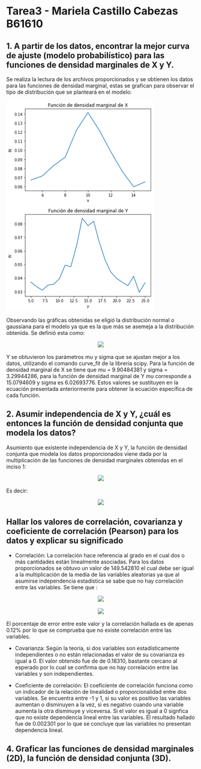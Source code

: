 # Tarea3  - Mariela Castillo Cabezas B61610
## 1. A partir de los datos, encontrar la mejor curva de ajuste (modelo probabilístico) para las funciones de densidad marginales de X y Y.

Se realiza la lectura de los archivos proporcionados y se obtienen los datos para las funciones de densidad marginal, estas se grafican para observar el tipo de distribución que se planteará en el modelo:

![GitHub Logo](fX.png)    ![GitHub Logo](fY.png)

Observando las gráficas obtenidas se eligió la distribución normal o gaussiana para el modelo ya que es la que más se asemeja a la distribución obtenida. Se definió esta como: 
<p align="center">
  <img src="https://render.githubusercontent.com/render/math?math=f_x(x) = \frac{1}{\sqrt{2\pi \sigma ^2}} exp \left[ \frac{-(x -\mu)^2}{2\sigma^2} \right]">  
</p>

Y se obtuvieron los parámetros mu y sigma que se ajustan mejor a los datos, utilizando el comando curve_fit de la librería scipy. Para la función de densidad marginal de X se tiene que mu = 9.90484381 y sigma = 3.29944286, para la función de densidad marginal de Y mu corresponde a 15.0794609 y sigma es 6.02693776. Estos valores se sustituyen en la ecuación presentada anteriormente para obtener la ecuación específica de cada función. 

## 2. Asumir independencia de X y Y, ¿cuál es entonces la función de densidad conjunta que modela los datos? 
Asumiento que existente independencia de X y Y, la función de densidad conjunta que modela los datos proporcionados viene dada por la multiplicación de las funciones de densidad marginales obtenidas en el inciso 1: 

<p align="center">
  <img src="https://render.githubusercontent.com/render/math?math=f_{x,y}(x,y) = f_{x}(x)\cdotf_{y}(y)">  
</p>

Es decir:

<p align="center">
  <img src="https://render.githubusercontent.com/render/math?math=f_{x,y}(x,y) = \frac{1}{\sqrt{2%20\pi\cdot10.8860}}%20exp{\left[\frac{-(x-9.9048)^2}{2\cdot10.8860}\right]} \cdot \frac{1}{\sqrt{2%20\pi\cdot36.3235}}%20exp{\left[\frac{-(x-15.0795)^2}{2\cdot36.3235}\right]} ">  
</p>

## Hallar los valores de correlación, covarianza y coeficiente de correlación (Pearson) para los datos y explicar su significado

* Correlación:
La correlación hace referencia al grado en el cual dos o más cantidades están linealmente asociadas. Para los datos proporcionados se obtuvo un valor de 149.542810 el cual debe ser igual a la multiplicación de la media de las variables aleatorias ya que al asumirse independencia estadística se sabe que no hay correlación entre las variables. 
Se tiene que : 

<p align="center">
  <img src="https://render.githubusercontent.com/render/math?math=R_{XY} = E\left[X \right]E\left[ Y\right]">  
</p>

<p align="center">
  <img src="https://render.githubusercontent.com/render/math?math=R_{XY} = 9.9048 \cdot 15.07945 = 149.3597">  
</p>

El porcentaje de error entre este valor y la correlación hallada es de apenas 0.12% por lo que se comprueba que no existe correlación entre las variables.

* Covarianza: 
Según la teoría, si dos variables son estadísticamente independientes o no están relacionadas el valor de su covarianza es igual a 0. El valor obtenido fue de de 0.18310, bastante cercano al esperado por lo cual se confirma que no hay correlación entre las variables y son independientes. 

* Coeficiente de correlación: 
El coeficiente de correlación funciona como un indicador de la relación de linealidad o proporcionalidad entre dos variables. Se encuentra entre -1 y 1, si su valor es positivo las variables aumentan o disminuyen a la vez, si es negativo cuando una variable aumenta la otra disminuye y viceversa. Si el valor es igual a 0 signfica que no existe dependencia lineal entre las variables. El resultado hallado fue de 0.002301 por lo que se concluye que las variables no presentan dependencia lineal. 

## 4. Graficar las funciones de densidad marginales (2D), la función de densidad conjunta (3D).




